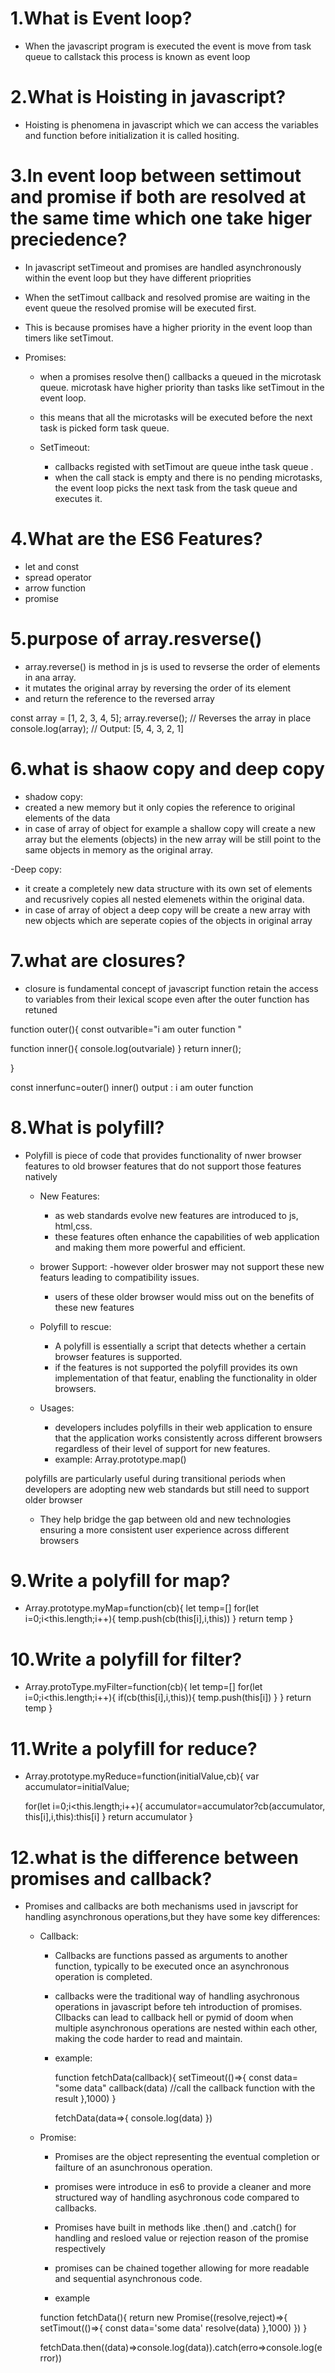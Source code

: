 # 1.What is Event loop?
- When the javascript program is executed the event is move from task queue to callstack this process is known as event loop 

# 2.What is Hoisting in javascript?
- Hoisting is phenomena in javascript which we can access the variables and function before initialization it is called hositing.

# 3.In event loop between settimout and promise if both are resolved at the same time which one take higer preciedence?
- In javascript setTimeout and promises are handled asynchronously within the event loop but they have different prioprities
- When the setTimout callback and resolved promise are waiting in the event queue the resolved promise will be executed first.
- This is because promises have a higher priority in the event loop than timers like setTimout.

- Promises: 
  - when a promises resolve then() callbacks a queued in the microtask queue. microtask have higher priority than tasks like setTimout in the event loop.
  - this means that all the microtasks will be executed before the next task is picked form task queue.

  - SetTimeout: 
    - callbacks registed with setTimout are queue inthe task queue .
    - when the call stack is empty and there is no pending microtasks, the event loop picks the next task from the task queue and executes it.

# 4.What are the ES6 Features?
- let and const 
- spread operator 
- arrow function 
- promise

# 5.purpose of array.resverse()
- array.reverse() is method in js is used to revserse the order of elements in ana array.
- it mutates the original array by reversing the order of its element
- and return the reference to the reversed array

const array = [1, 2, 3, 4, 5];
array.reverse(); // Reverses the array in place
console.log(array); // Output: [5, 4, 3, 2, 1]

# 6.what is shaow copy and deep copy
- shadow copy:
 - created a new memory but it only copies the reference to original elements of the data 
- in case of array of object for example 
 a shallow copy will create a new array but the elements (objects) in the new array will be still point to the same objects in memory as the original array.

 -Deep copy:
   - it create a completely new data structure with its own set of elements and recusrively copies all nested elemenets within the original data.
   - in case of array of object a deep copy will be create a new array with new objects which are seperate copies of the objects in original array

# 7.what are closures?
- closure is fundamental concept of javascript function retain the access to variables from their lexical scope even after the outer function has retuned

function outer(){
    const outvarible="i am outer function "

function inner(){
    console.log(outvariale) 
}
return inner(); 

}

const innerfunc=outer()
inner() 
output : i am outer function

# 8.What is polyfill?
- Polyfill is piece of code that provides functionality of nwer browser features to old browser features that do not support those features natively 
   - New Features:
      - as web standards evolve new features are introduced to js, html,css.
      - these features often enhance the capabilities of web application and making them more powerful and efficient.
  
    - brower Support:
       -however older broswer may not support these new featurs leading to compatibility issues.
       - users of these older browser would miss out on the benefits of these new features

     - Polyfill to rescue:
       - A polyfill is essentially a script that detects whether a certain browser features is supported.
       - if the features is not supported the polyfill provides its own implementation of that featur, enabling the functionality in older browsers.

    - Usages:
      - developers includes polyfills in their web application to ensure that the application works consistently across different browsers regardless of their level of support for new features.
      - example: Array.prototype.map()

      
    polyfills are particularly useful during transitional periods when developers are adopting new web standards but still need to support older browser 


   - They help bridge the gap between old and new technologies ensuring a more consistent user experience across different browsers

# 9.Write a polyfill for map?
- Array.prototype.myMap=function(cb){
     let temp=[]
     for(let i=0;i<this.length;i++){
        temp.push(cb(this[i],i,this))
     }
     return temp
   }

# 10.Write a polyfill for filter?
- Array.protoType.myFilter=function(cb){
    let temp=[]
    for(let i=0;i<this.length;i++){
        if(cb(this[i],i,this)){
            temp.push(this[i])
        }
    }
    return temp
}

# 11.Write a polyfill for reduce?
- Array.prototype.myReduce=function(initialValue,cb){
    var accumulator=initialValue;

    for(let i=0;i<this.length;i++){
      accumulator=accumulator?cb(accumulator, this[i],i,this):this[i]
    }
    return accumulator
}

#  12.what is the difference between promises and callback?
- Promises and callbacks are both mechanisms used in javscript for handling asynchronous operations,but they have some key differences:

   - Callback: 
       - Callbacks are functions passed as arguments to another function, typically to be executed once an asynchronous operation is completed.
       - callbacks were the traditional way of handling asychronous operations in javascript before teh introduction of promises.
       Cllbacks can lead to callback hell or pymid of doom when multiple asynchronous operations are nested within each other, making the code harder to read and maintain.

       - example:
          
          function fetchData(callback){
            setTimeout(()=>{
                const data= "some data"
                callback(data) //call the callback function with the result
            },1000)
          }

          fetchData(data=>{
            console.log(data)
          })
       
    - Promise:
       - Promises are the object representing the eventual completion or failture of an asunchronous operation.
       - promises were introduce in es6 to provide a cleaner and more structured way of handling asychronous code compared to callbacks.
       - Promises have built in methods like .then() and .catch() for handling and resloed value or rejection reason of the promise respectively
       - promises can be chained together allowing for more readable and sequential asynchronous code.

       - example
        

        function fetchData(){
            return new Promise((resolve,reject)=>{
                setTimout(()=>{
              const data='some data'
              resolve(data)
                },1000)
            })
        }
        
        fetchData.then((data)=>console.log(data)).catch(erro=>console.log(error))
















































































